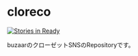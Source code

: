 cloreco
=======
[![Stories in Ready](https://badge.waffle.io/aiit-enpit/cloreco.svg?label=ready&title=Ready)](http://waffle.io/aiit-enpit/cloreco)

buzaarのクローゼットSNSのRepositoryです。

